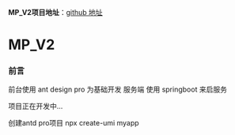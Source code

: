 **MP_V2项目地址**：[github 地址](https://github.com/SSDWGG/MP_V2.git)

# MP_V2

### 前言

前台使用 ant design pro 为基础开发
服务端 使用 springboot 来启服务

项目正在开发中...

创建antd pro项目  npx create-umi myapp
<br/>
